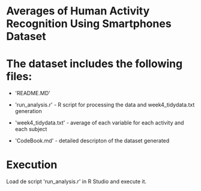 Averages of Human Activity Recognition Using Smartphones Dataset
================================================================

The dataset includes the following files:
=========================================

- 'README.MD'

- 'run_analysis.r' - R script for processing the data and week4_tidydata.txt generation

- 'week4_tidydata.txt' -  average of each variable for each activity and each subject

- 'CodeBook.md' - detailed descripton of the dataset generated

Execution
=========
Load de script 'run_analysis.r' in R Studio and execute it.


